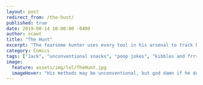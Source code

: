 ```yaml
---
layout: post
redirect_from: /the-hunt/
published: true
date: 2019-08-14 10:00:00 -0400
author: scawt
title: "The Hunt"
excerpt: "The fearsome hunter uses every tool in his arsenal to track his quarry. Nothing can elude his highly trained senses, so long as daddy lets him outside for potty."
category: Comics
tags: ["Jack", "unconventional snacks", "poop jokes", "kibbles and frrrps", "dog food", "cronch", "bursting into snacks", "pets"]
image:
  feature: assets/img/lol/TheHunt.jpg
  imageHover: "His methods may be unconventional, but god damn if he doesn't get results. Or giardia or whatever."
---
```


